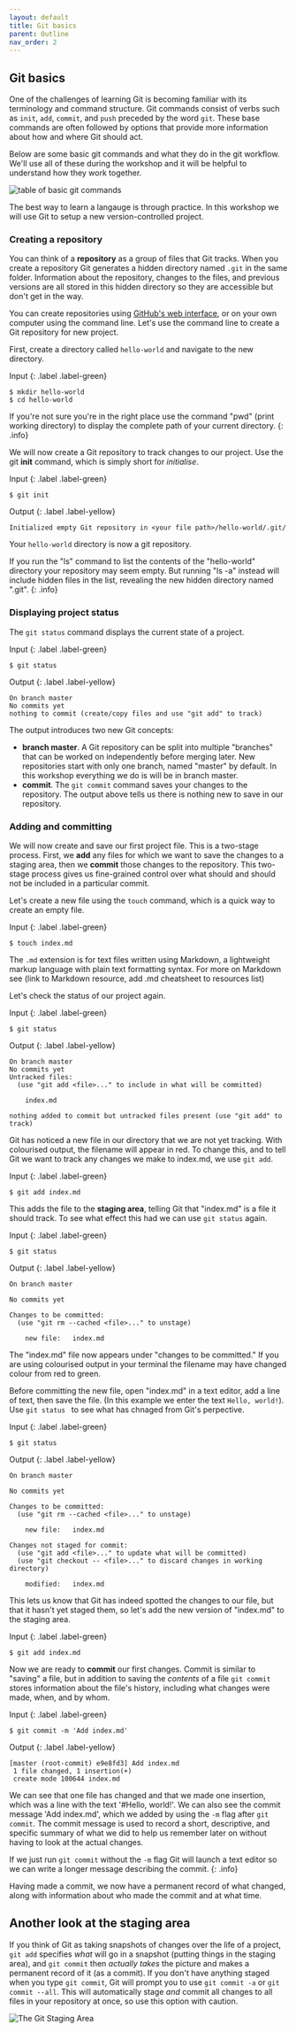 ```yaml
---
layout: default
title: Git basics
parent: Outline
nav_order: 2
---
```


## Git basics

One of the challenges of learning Git is becoming familiar with its terminology and command structure. Git commands consist of verbs such as `init`, `add`, `commit`, and `push` preceded by the word `git`.  These base commands are often followed by options that provide more information about how and where Git should act.

Below are some basic git commands and what they do in the git workflow. We'll use all of these during the workshop and it will be helpful to understand how they work together.

![table of basic git commands](figures/git_commands.png)

The best way to learn a langauge is through practice.  In this workshop we will use Git to setup a new version-controlled project.

### Creating a repository

You can think of a **repository** as a group of files that Git tracks.  When you create a repository Git generates a hidden directory named `.git` in the same folder. Information about the repository, changes to the files, and previous versions are all stored in this hidden directory so they are accessible but don't get in the way.

You can create repositories using [GitHub's web interface](https://github.com/new), or on your own computer using the command line.  Let's use the command line to create a Git repository for new project.

First, create a directory called `hello-world` and navigate to the new directory.

Input
{: .label .label-green}
~~~
$ mkdir hello-world
$ cd hello-world
~~~

If you're not sure you're in the right place use the command "pwd" (print working directory) to display the complete path of your current directory.
{: .info}

We will now create a Git repository to track changes to our project.  Use the git **init** command, 
which is simply short for *initialise*.

Input
{: .label .label-green}
~~~
$ git init
~~~
Output
{: .label .label-yellow}
~~~
Initialized empty Git repository in <your file path>/hello-world/.git/
~~~

Your `hello-world` directory is now a git repository. 

If you run the "ls" command to list the contents of the "hello-world" 
directory your repository may seem empty.  But running "ls -a" instead will include hidden files in the list, revealing the new hidden directory named ".git".
{: .info}


### Displaying project status

The `git status` command displays the current state of a project.

Input
{: .label .label-green}
~~~
$ git status
~~~

Output
{: .label .label-yellow}
~~~
On branch master
No commits yet
nothing to commit (create/copy files and use "git add" to track)
~~~

The output introduces two new Git concepts:
- **branch master**. A Git repository can be split into multiple "branches" that can be worked on independently before merging later. New repositories start with only one branch, named "master" by default. In this workshop everything we do is will be in branch master.
- **commit**. The `git commit` command saves your changes to the repository. The output above tells us there is nothing new to save in our repository.


### Adding and committing

We will now create and save our first project file. This is a two-stage process. First, we **add** any files for which 
we want to save the changes to a staging area, then we **commit** those changes to the repository. This two-stage 
process gives us fine-grained control over what should and should not be included in a particular commit.

Let's create a new file using the `touch` command, which is a quick way to create an empty file.

Input
{: .label .label-green}
~~~
$ touch index.md
~~~


The `.md` extension is for text files written using Markdown, a lightweight markup language with plain text formatting syntax. For more on Markdown see (link to Markdown resource, add .md cheatsheet to resources list)

Let's check the status of our project again.

Input
{: .label .label-green}
~~~
$ git status
~~~

Output
{: .label .label-yellow}
~~~
On branch master
No commits yet
Untracked files:
  (use "git add <file>..." to include in what will be committed)

    index.md

nothing added to commit but untracked files present (use "git add" to track)
~~~

Git has noticed a new file in our directory that we are not yet tracking. With colourised 
output, the filename will appear in red. To change this, and to tell Git we want to track any changes we make to 
index.md, we use `git add`.

Input
{: .label .label-green}
~~~
$ git add index.md
~~~


This adds the file to the **staging area**, telling Git that "index.md" is a file it should track. To see what effect this had we can use `git status` again.

Input
{: .label .label-green}
~~~
$ git status
~~~

Output
{: .label .label-yellow}
~~~
On branch master

No commits yet

Changes to be committed:
  (use "git rm --cached <file>..." to unstage)

    new file:   index.md
~~~


The "index.md" file now appears under "changes to be committed."  If you are using colourised output in your terminal the filename may have changed colour from red to green.

Before committing the new file, open "index.md" in a text editor, add a line of text, then save the file. (In this example we enter the text `Hello, world!`). Use `git status ` to see what has chnaged from Git's perpective.

Input
{: .label .label-green}
~~~
$ git status
~~~

Output
{: .label .label-yellow}
~~~
On branch master

No commits yet

Changes to be committed:
  (use "git rm --cached <file>..." to unstage)

	new file:   index.md

Changes not staged for commit:
  (use "git add <file>..." to update what will be committed)
  (use "git checkout -- <file>..." to discard changes in working directory)

	modified:   index.md
~~~


This lets us know that Git has indeed spotted the changes to our file, but that it hasn't yet staged them, so let's add 
the new version of "index.md" to the staging area.

Input
{: .label .label-green}
~~~
$ git add index.md
~~~


Now we are ready to  **commit** our first changes. Commit is similar to "saving" a file, but in addition to saving the _contents_ of a file `git commit` stores information about the file's history, including what changes were made, when, and by whom.

Input
{: .label .label-green}
~~~
$ git commit -m 'Add index.md'
~~~

Output
{: .label .label-yellow}
~~~
[master (root-commit) e9e8fd3] Add index.md
 1 file changed, 1 insertion(+)
 create mode 100644 index.md
~~~


We can see that one file has changed and that we made one insertion, which was a line with the text '#Hello, world!'. 
We can also see the commit message 'Add index.md', which we added by using the `-m` flag after `git commit`.
The commit message is used to record a short, descriptive, and specific summary of what we did to help us remember later on without having to look at the actual changes.

If we just run `git commit` without the `-m` flag Git will launch a text editor so we can write a longer message describing the commit.
{: .info}

Having made a commit, we now have a permanent record of what changed,
along with information about who made the commit and at what time.

## Another look at the staging area

If you think of Git as taking snapshots of changes over the life of a project, `git add` specifies *what* will go in a snapshot (putting things in the staging area), and `git commit` then *actually takes* the picture and makes a permanent record of it (as a commit). If you don't have anything staged when you type `git commit`, Git will prompt you to use `git commit -a` or `git commit --all`.  This will automatically stage *and* commit all changes to all files in your repository at once, so use this option with caution. 

![The Git Staging Area](figures/git_staging_area.svg)

